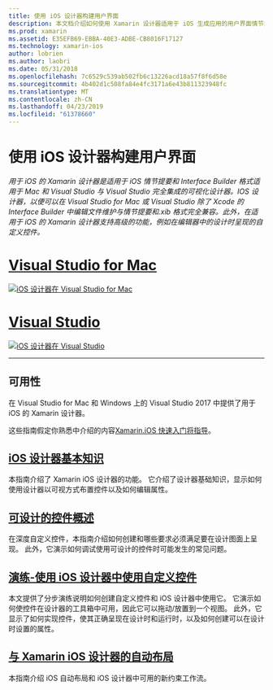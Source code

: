```yaml
---
title: 使用 iOS 设计器构建用户界面
description: 本文档介绍如何使用 Xamarin 设计器适用于 iOS 生成应用的用户界面情节提要和.xib 文件。 它链接到文档的讨论工具的可用性，其基本功能，可设计的控件，并提供其用法的演练。
ms.prod: xamarin
ms.assetid: E35EFB69-EBBA-40E3-ADBE-CB8016F17127
ms.technology: xamarin-ios
author: lobrien
ms.author: laobri
ms.date: 05/31/2018
ms.openlocfilehash: 7c6529c539ab502fb6c13226acd18a57f8f6d58e
ms.sourcegitcommit: 4b402d1c508fa84e4fc3171a6e43b811323948fc
ms.translationtype: MT
ms.contentlocale: zh-CN
ms.lasthandoff: 04/23/2019
ms.locfileid: "61378660"
---
```

# <a name="building-user-interfaces-with-the-ios-designer"></a>使用 iOS 设计器构建用户界面

_用于 iOS 的 Xamarin 设计器是适用于 iOS 情节提要和 Interface Builder 格式适用于 Mac 和 Visual Studio 与 Visual Studio 完全集成的可视化设计器。IOS 设计器，以便可以在 Visual Studio for Mac 或 Visual Studio 除了 Xcode 的 Interface Builder 中编辑文件维护与情节提要和.xib 格式完全兼容。此外，在适用于 iOS 的 Xamarin 设计器支持高级的功能，例如在编辑器中的设计时呈现的自定义控件。_

# <a name="visual-studio-for-mactabmacos"></a>[Visual Studio for Mac](#tab/macos)

[![iOS 设计器在 Visual Studio for Mac](images/designer-vsmac-sml.png "iOS 设计器")](images/designer-vsmac.png#lightbox)

# <a name="visual-studiotabwindows"></a>[Visual Studio](#tab/windows)

[![iOS 设计器在 Visual Studio](images/designer-vs.png "iOS 设计器")](images/designer-vs.png#lightbox)

-----

## <a name="availability"></a>可用性

在 Visual Studio for Mac 和 Windows 上的 Visual Studio 2017 中提供了用于 iOS 的 Xamarin 设计器。

这些指南假定你熟悉中介绍的内容[Xamarin.iOS 快速入门将指导](~/ios/get-started/index.md)。

## <a name="ios-designer-basicsintroductionmd"></a>[iOS 设计器基本知识](introduction.md)

本指南介绍了 Xamarin iOS 设计器的功能。 它介绍了设计器基础知识，显示如何使用设计器以可视方式布置控件以及如何编辑属性。

## <a name="designable-controls-overviewios-designable-controls-overviewmd"></a>[可设计的控件概述](ios-designable-controls-overview.md)

在深度自定义控件，本指南介绍如何创建和哪些要求必须满足要在设计图面上呈现。 此外，它演示如何调试使用可设计的控件时可能发生的常见问题。

## <a name="walkthrough---using-custom-controls-with-ios-designerios-designable-controls-walkthroughmd"></a>[演练-使用 iOS 设计器中使用自定义控件](ios-designable-controls-walkthrough.md)

本文提供了分步演练说明如何创建自定义控件和 iOS 设计器中使用它。 它演示如何使控件在设计器的工具箱中可用，因此它可以拖动/放置到一个视图。 此外，它显示了如何实现控件，使其正确呈现在设计时和运行时，以及如何创建可以在设计时设置的属性。

## <a name="auto-layout-with-the-xamarin-ios-designerdesigner-auto-layoutmd"></a>[与 Xamarin iOS 设计器的自动布局](designer-auto-layout.md)

本指南介绍 iOS 自动布局和 iOS 设计器中可用的新约束工作流。
